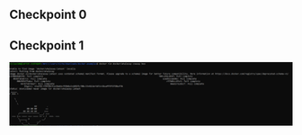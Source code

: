 ## Checkpoint 0


## Checkpoint 1
![alt text](https://github.com/niclee500/oss-repo-template/blob/master/labs/lab-08/example0whale.png)
